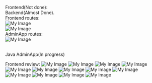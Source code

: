 Frontend(Not done):
<br>
Backend(Almost Done).
<br>
Frontend routes:
<br>
![My Image](review/Frontend_routes.png)
<br>
![My Image](review/Frontend_routes2.png)
<br>
AdminApp routes:
<br>
![My Image](review/AdminApp_routes.png)

<br>
Java AdminApp(In progress)

Frontend review:
![My Image](review/1.png)
![My Image](review/2.png)
![My Image](review/3.png)
![My Image](review/4.png)
![My Image](review/5.png)
![My Image](review/6.png)
![My Image](review/7.png)
![My Image](review/8.png)
![My Image](review/9.png)
![My Image](review/10.png)
![My Image](review/11.png)
![My Image](review/12.png)
![My Image](review/13.png)
